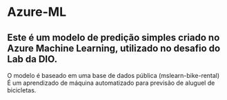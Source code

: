 # Azure-ML
## Este é um modelo de predição simples criado no Azure Machine Learning, utilizado no desafio do Lab da DIO.

O modelo é baseado em uma base de dados pública (mslearn-bike-rental)
É um aprendizado de máquina automatizado para previsão de aluguel de bicicletas.
